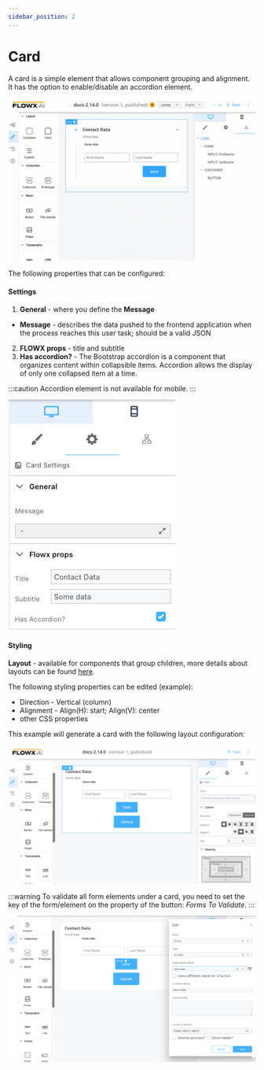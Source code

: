 ```yaml
---
sidebar_position: 2
---
```


# Card

A card is a simple element that allows component grouping and alignment. It has the option to enable/disable an accordion element.

![](../../img/card_element1.gif)

The following properties that can be configured:

#### **Settings**

1. **General** - where you define the **Message**
 * **Message** - describes the data pushed to the frontend application when the process reaches this user task; should be a valid JSON
2. **FLOWX props** - title and subtitle
3. **Has accordion?** - The Bootstrap accordion is a component that organizes content within collapsible items. Accordion allows the display of only one collapsed item at a time.

:::caution
Accordion element is not available for mobile.
:::

![](../../img/ui_designer_settings.png#center)


#### Styling

**Layout** - available for components that group children, more details about layouts can be found [here](https://tburleson-layouts-demos.firebaseapp.com/#/docs). 

The following styling properties can be edited (example):

* Direction - Vertical (column)
* Alignment - Align(H): start; Align(V): center
* other CSS properties

This example will generate a card with the following layout configuration:

![](../../img/card_layout.png)

:::warning
To validate all form elements under a card, you need to set the key of the form/element on the property of the button: _Forms To Validate._
:::

![](../../img/card_validate.png)